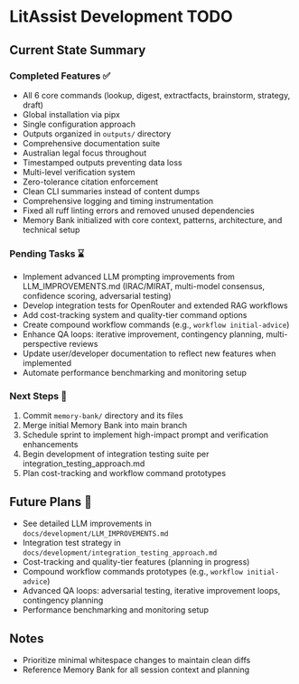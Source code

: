# LitAssist Development TODO

## Current State Summary

### Completed Features ✅
- All 6 core commands (lookup, digest, extractfacts, brainstorm, strategy, draft)
- Global installation via pipx
- Single configuration approach
- Outputs organized in `outputs/` directory
- Comprehensive documentation suite
- Australian legal focus throughout
- Timestamped outputs preventing data loss
- Multi-level verification system
- Zero-tolerance citation enforcement
- Clean CLI summaries instead of content dumps
- Comprehensive logging and timing instrumentation
- Fixed all ruff linting errors and removed unused dependencies
- Memory Bank initialized with core context, patterns, architecture, and technical setup

### Pending Tasks ⌛
- Implement advanced LLM prompting improvements from LLM_IMPROVEMENTS.md (IRAC/MIRAT, multi-model consensus, confidence scoring, adversarial testing)
- Develop integration tests for OpenRouter and extended RAG workflows
- Add cost-tracking system and quality-tier command options
- Create compound workflow commands (e.g., `workflow initial-advice`)
- Enhance QA loops: iterative improvement, contingency planning, multi-perspective reviews
- Update user/developer documentation to reflect new features when implemented
- Automate performance benchmarking and monitoring setup

### Next Steps 🚀
1. Commit `memory-bank/` directory and its files
2. Merge initial Memory Bank into main branch
3. Schedule sprint to implement high-impact prompt and verification enhancements
4. Begin development of integration testing suite per integration_testing_approach.md
5. Plan cost-tracking and workflow command prototypes

## Future Plans 📅
- See detailed LLM improvements in `docs/development/LLM_IMPROVEMENTS.md`  
- Integration test strategy in `docs/development/integration_testing_approach.md`  
- Cost-tracking and quality-tier features (planning in progress)  
- Compound workflow commands prototypes (e.g., `workflow initial-advice`)  
- Advanced QA loops: adversarial testing, iterative improvement loops, contingency planning  
- Performance benchmarking and monitoring setup  

## Notes
- Prioritize minimal whitespace changes to maintain clean diffs
- Reference Memory Bank for all session context and planning
